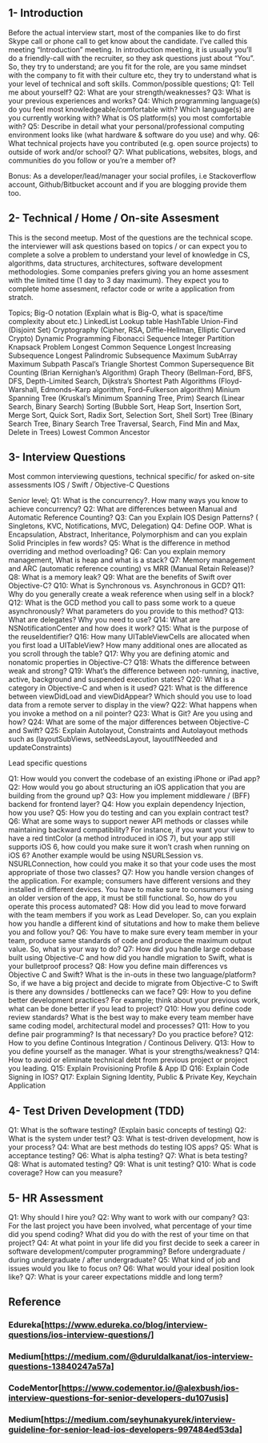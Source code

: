 ## 1- Introduction
Before the actual interview start, most of the companies like to do first Skype call or phone call to get know about the candidate. I’ve called this meeting “Introduction” meeting.
In introduction meeting, it is usually you’ll do a friendly-call with the recruiter, so they ask questions just about “You”.
So, they try to understand; are you fit for the role, are you same mindset with the company to fit with their culture etc, they try to understand what is your level of technical and soft skills.
Common/possible questions;
Q1: Tell me about yourself?
Q2: What are your strength/weaknesses?
Q3: What is your previous experiences and works?
Q4: Which programming language(s) do you feel most knowledgeable/comfortable with? Which language(s) are you currently working with? What is OS platform(s) you most comfortable with?
Q5: Describe in detail what your personal/professional computing environment looks like (what hardware & software do you use) and why.
Q6: What technical projects have you contributed (e.g. open source projects) to outside of work and/or school?
Q7: What publications, websites, blogs, and communities do you follow or you’re a member of?

Bonus: As a developer/lead/manager your social profiles, i.e Stackoverflow account, Github/Bitbucket account and if you are blogging provide them too.

## 2- Technical / Home / On-site Assesment
This is the second meetup. Most of the questions are the technical scope. the interviewer will ask questions based on topics / or can expect you to complete a solve a problem to understand your level of knowledge in CS, algorithms, data structures, architectures, software development methodologies.
Some companies prefers giving you an home assesment with the limited time (1 day to 3 day maximum). They expect you to complete home assesment, refactor code or write a application from stratch.

Topics;
Big-O notation
(Explain what is Big-O, what is space/time complexity about etc.)
LinkedList
Lookup table
HashTable
Union-Find (Disjoint Set)
Cryptography (Cipher, RSA, Diffie-Hellman, Elliptic Curved Crypto)
Dynamic Programming
Fibonacci Sequence
Integer Partition
Knapsack Problem
Longest Common Sequence
Longest Increasing Subsequence
Longest Palindromic Subsequence
Maximum SubArray
Maximum Subpath
Pascal’s Triangle
Shortest Common Supersequence
Bit Counting (Brian Kernighan’s Algorithm)
Graph Theory (Bellman-Ford, BFS, DFS, Depth-Limited Search, Dijkstra’s Shortest Path Algorithms (Floyd-Warshall, Edmonds–Karp algorithm, Ford–Fulkerson algorithm)
Minium Spanning Tree (Kruskal’s Minimum Spanning Tree, Prim)
Search (Linear Search, Binary Search)
Sorting (Bubble Sort, Heap Sort, Insertion Sort, Merge Sort, Quick Sort, Radix Sort, Selection Sort, Shell Sort)
Tree (Binary Search Tree, Binary Search Tree Traversal, Search, Find Min and Max, Delete in Trees)
Lowest Common Ancestor

## 3- Interview Questions
Most common interviewing questions, technical specific/ for asked on-site assessments
IOS / Swift / Objective-C Questions

Senior level;
Q1: What is the concurrency?. How many ways you know to achieve concurrency?
Q2: What are differences between Manual and Automatic Reference Counting?
Q3: Can you Explain IOS Design Patterns? ( Singletons, KVC, Notifications, MVC, Delegation)
Q4: Define OOP. What is Encapsulation, Abstract, Inheritance, Polymorphism and can you explain Solid Principles in few words?
Q5: What is the difference in method overriding and method overloading?
Q6: Can you explain memory management, What is heap and what is a stack?
Q7: Memory management and ARC (automatic reference counting) vs MRR (Manual Retain Release)?
Q8: What is a memory leak?
Q9: What are the benefits of Swift over Objective-C?
Q10: What is Synchronous vs. Asynchronous in GCD?
Q11: Why do you generally create a weak reference when using self in a block?
Q12: What is the GCD method you call to pass some work to a queue asynchronously? What parameters do you provide to this method?
Q13: What are delegates? Why you need to use?
Q14: What are NSNotificationCenter and how does it work?
Q15: What is the purpose of the reuseIdentifier?
Q16: How many UITableViewCells are allocated when you first load a UITableView? How many additional ones are allocated as you scroll through the table?
Q17: Why you are defining atomic and nonatomic properties in Objective-C?
Q18: Whats the difference between weak and strong?
Q19: What’s the difference between not-running, inactive, active, background and suspended execution states?
Q20: What is a category in Objective-C and when is it used?
Q21: What is the difference between viewDidLoad and viewDidAppear? Which should you use to load data from a remote server to display in the view?
Q22: What happens when you invoke a method on a nil pointer?
Q23: What is Git? Are you using and how?
Q24: What are some of the major differences between Objective-C and Swift?
Q25: Explain Autolayout, Constraints and Autolayout methods such as (layoutSubViews, setNeedsLayout, layoutIfNeeded and updateConstraints)

Lead specific questions

Q1: How would you convert the codebase of an existing iPhone or iPad app?
Q2: How would you go about structuring an iOS application that you are building from the ground up?
Q3: How you implement middleware / (BFF) backend for frontend layer?
Q4: How you explain dependency Injection, how you use?
Q5: How you do testing and can you explain contract test?
Q6: What are some ways to support newer API methods or classes while maintaining backward compatibility? For instance, if you want your view to have a red tintColor (a method introduced in iOS 7), but your app still supports iOS 6, how could you make sure it won’t crash when running on iOS 6? Another example would be using NSURLSession vs. NSURLConnection, how could you make it so that your code uses the most appropriate of those two classes?
Q7: How you handle version changes of the application. For example; consumers have different versions and they installed in different devices. You have to make sure to consumers if using an older version of the app, it must be still functional. So, how do you operate this process automated?
Q8: How did you lead to move forward with the team members if you work as Lead Developer. So, can you explain how you handle a different kind of situtations and how to make them believe you and follow you?
Q6: You have to make sure every team member in your team, produce same standards of code and produce the maximum output value. So, what is your way to do?
Q7: How did you handle large codebase built using Objective-C and how did you handle migration to Swift, what is your bulletproof process?
Q8: How you define main differences vs Objective C and Swift? What is the in-outs in these two language/platform? So, if we have a big project and decide to migrate from Objective-C to Swift is there any downsides / bottlenecks can we face?
Q9: How to you define better development practices? For example; think about your previous work, what can be done better if you lead to project?
Q10: How you define code review standards? What is the best way to make every team member have same coding model, architectural model and processes?
Q11: How to you define pair programming? Is that necessary? Do you practice before?
Q12: How to you define Continous Integration / Continous Delivery.
Q13: How to you define yourself as the manager. What is your strengths/weakness?
Q14: How to avoid or eliminate technical debt from previous project or project you leading.
Q15: Explain Provisioning Profile & App ID
Q16: Explain Code Signing in IOS?
Q17: Explain Signing Identity, Public & Private Key, Keychain Application

## 4- Test Driven Development (TDD)

Q1: What is the software testing? (Explain basic concepts of testing)
Q2: What is the system under test?
Q3: What is test-driven development, how is your process?
Q4: What are best methods do testing IOS apps?
Q5: What is acceptance testing?
Q6: What is alpha testing?
Q7: What is beta testing?
Q8: What is automated testing?
Q9: What is unit testing?
Q10: What is code coverage? How can you measure?

## 5- HR Assessment
Q1: Why should I hire you?
Q2: Why want to work with our company?
Q3: For the last project you have been involved, what percentage of your time did you spend coding? What did you do with the rest of your time on that project?
Q4: At what point in your life did you first decide to seek a career in software development/computer programming? Before undergraduate / during undergraduate / after undergraduate?
Q5: What kind of job and issues would you like to focus on?
Q6: What would your ideal position look like?
Q7: What is your career expectations middle and long term?

## Reference
### Edureka[https://www.edureka.co/blog/interview-questions/ios-interview-questions/]
### Medium[https://medium.com/@duruldalkanat/ios-interview-questions-13840247a57a]
### CodeMentor[https://www.codementor.io/@alexbush/ios-interview-questions-for-senior-developers-du107usis]
### Medium[https://medium.com/seyhunakyurek/interview-guideline-for-senior-lead-ios-developers-997484ed53da]
